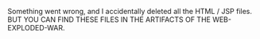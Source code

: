 Something went wrong, and I accidentally deleted all the HTML / JSP files.
BUT YOU CAN FIND THESE FILES IN THE ARTIFACTS OF THE WEB-EXPLODED-WAR.

